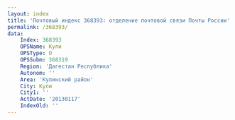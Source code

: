 ```yaml
---
layout: index
title: 'Почтовый индекс 368393: отделение почтовой связи Почты России'
permalink: /368393/
data:
    Index: 368393
    OPSName: Кули
    OPSType: О
    OPSSubm: 368319
    Region: 'Дагестан Республика'
    Autonom: ''
    Area: 'Кулинский район'
    City: Кули
    City1: ''
    ActDate: '20130117'
    IndexOld: ''
---
```

